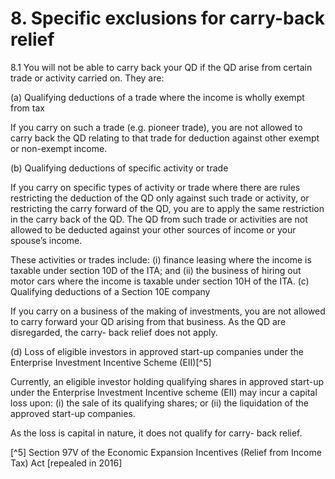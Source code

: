 # 8. Specific exclusions for carry-back relief

8.1 You will not be able to carry back your QD if the QD arise from certain
trade or activity carried on. They are:

(a) Qualifying deductions of a trade where the income is wholly exempt from tax

If you carry on such a trade (e.g. pioneer trade), you are not allowed to carry back the QD relating to that trade for deduction against other exempt or non-exempt income.

(b) Qualifying deductions of specific activity or trade

If you carry on specific types of activity or trade where there are rules restricting the deduction of the QD only against such trade
or activity, or restricting the carry forward of the QD, you are to apply the same restriction in the carry back of the QD. The QD
from such trade or activities are not allowed to be deducted against your other sources of income or your spouse’s income.

These activities or trades include:
(i) finance leasing where the income is taxable under section 10D of the ITA; and
(ii) the business of hiring out motor cars where the income is taxable under section 10H of the ITA.
(c) Qualifying deductions of a Section 10E company

If you carry on a business of the making of investments, you are not allowed to carry forward your QD arising from that business. As the QD are disregarded, the carry- back relief does not apply.

(d) Loss of eligible investors in approved start-up companies under the Enterprise Investment Incentive Scheme (EII)[^5]

Currently, an eligible investor holding qualifying shares in approved start-up under the Enterprise Investment Incentive
scheme (EII) may incur a capital loss upon:
(i) the sale of its qualifying shares; or
(ii) the liquidation of the approved start-up companies.

As the loss is capital in nature, it does not qualify for carry- back
relief.

[^5] Section 97V of the Economic Expansion Incentives (Relief from Income Tax) Act [repealed in 2016]
